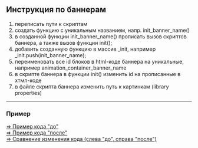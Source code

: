 <h2>Инструкция по баннерам</h2>

<ol>
    <li>переписать пути к скриптам</li>
    <li>создать функцию с уникальным названием, напр. init_banner_name()</li>
    <li>в созданной функции init_banner_name() прописать вызов скриптов баннера, а также вызов функции init();</li>
    <li>добавить созданную функцию в массив _init, например _init.push(init_banner_name);</li>
    <li>переименовать все id блоков в html-коде баннера на уникальные, например animation_container_banner_name</li>
    <li>в скрипте баннера в функции init() изменить id на прописанные в хтмл-коде</li>
    <li>в файле скрипта баннера изменить путь к картинкам (library properties)</li>
</ol>

<hr>

<h3>Пример</h3>
<a href="https://github.com/natabitrix/ustinka_banner_instruction/blob/master/banner_code_before.txt" target="_blank">⇒ Пример кода "до"</a><br>
<a href="https://github.com/natabitrix/ustinka_banner_instruction/blob/master/banner_code_after.txt" target="_blank">⇒ Пример кода "после"</a>

<br>
<a href="https://github.com/natabitrix/ustinka_banner_instruction/commit/9b090ab77ff293bef007e7dd847f330384702669?diff=split" target="_blank">⇒ Сравнение изменения кода (слева "до", справа "после")</a>

<br>
<br>

